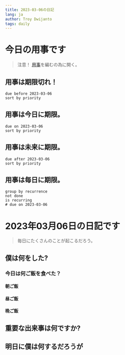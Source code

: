 ```yaml
---
title: 2023-03-06の日記
lang: ja
author: Troy Dwijanto
tags: daily
---
```

# 今日の用事です
> 注意！ [用事](用事.md)を編むの為に開く。
## 用事は期限切れ！
```tasks
due before 2023-03-06
sort by priority
```
## 用事は今日に期限。
```tasks
due on 2023-03-06
sort by priority
```
## 用事は未来に期限。
```tasks
due after 2023-03-06
sort by priority
```
## 用事は毎日に期限。
```tasks
group by recurrence
not done
is recurring
# due on 2023-03-06
```
# 2023年03月06日の日記です
> 毎日にたくさんのことが起こるだろう。

## 僕は何をした?

### 今日は何ご飯を食べた？
#### 朝ご飯
#### 昼ご飯
#### 晩ご飯

## 重要な出来事は何ですか?

## 明日に僕は何するだろうが
